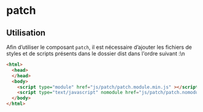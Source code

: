 # patch

## Utilisation
Afin d’utiliser le composant `patch`, il est nécessaire d’ajouter les fichiers de styles et de scripts présents dans le dossier dist dans l'ordre suivant :\n
```html
<html>
  <head>
  </head>
  <body>
    <script type="module" href="js/patch/patch.module.min.js" ></script>
    <script type="text/javascript" nomodule href="js/patch/patch.nomodule.min.js" ></script>
  </body>
</html>
```